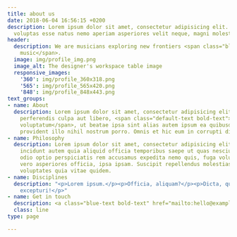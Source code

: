 ```yaml
---
title: about us
date: 2018-06-04 16:56:15 +0200
description: Lorem ipsum dolor sit amet, consectetur adipisicing elit. Dolores porro
  voluptas esse natus nemo aperiam asperiores velit neque, magni molestiae!
header:
  description: We are musicians exploring new frontiers <span class="blue-text">with
    music</span>.
  image: img/profile_img.png
  image_alt: The designer's workspace table image
  responsive_images:
    '360': img/profile_360x318.png
    '565': img/profile_565x420.png
    '848': img/profile_848x443.png
text_groups:
- name: About
  description: Lorem ipsum dolor sit amet, consectetur adipisicing elit. Facilis saepe
    perferendis culpa aut libero, <span class="default-text bold-text">voluptatem
    voluptatum</span>, ut beatae ipsa sint alias autem ipsum ea quibusdam suscipit
    provident illo nihil nostrum porro. Omnis et hic eum in corrupti dicta cum fugiat!
- name: Philosophy
  description: Lorem ipsum dolor sit amet, consectetur adipisicing elit. Doloribus
    incidunt autem quia aliquid officia temporibus saepe ut quas nesciunt dolorum
    odio optio perspiciatis rem accusamus expedita nemo quis, fuga voluptatem. Corrupti
    vero asperiores officia, ipsa ipsam. Suscipit repellendus molestias, sint quas
    voluptates quia vitae quidem.
- name: Disciplines
  description: "<p>Lorem ipsum.</p><p>Officia, aliquam?</p><p>Dicta, quia?</p><p>Aliquid,
    excepturi!</p>"
- name: Get in touch
  description: <a class="blue-text bold-text" href="mailto:hello@example.com?subject=Hello,%20Yates!%20Lets%20make%20something%20great%20together!">hello@example.com</a>
  class: line
type: page

---
```

